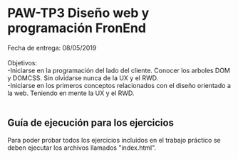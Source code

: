 # PAW-TP3 Diseño web y programación FronEnd
Fecha de entrega: 08/05/2019 
<br><br>
Objetivos: <br>
-Iniciarse en la programación del lado del cliente. Conocer los arboles DOM y DOMCSS. Sin
olvidarse nunca de la UX y el RWD.
<br>
-Iniciarse en los primeros conceptos relacionados con el diseño orientado a la web. Teniendo en mente la UX y el RWD.
<br><br>
## Guía de ejecución para los ejercicios
Para poder probar todos los ejercicios incluidos en el trabajo práctico se deben ejecutar los archivos llamados "index.html".